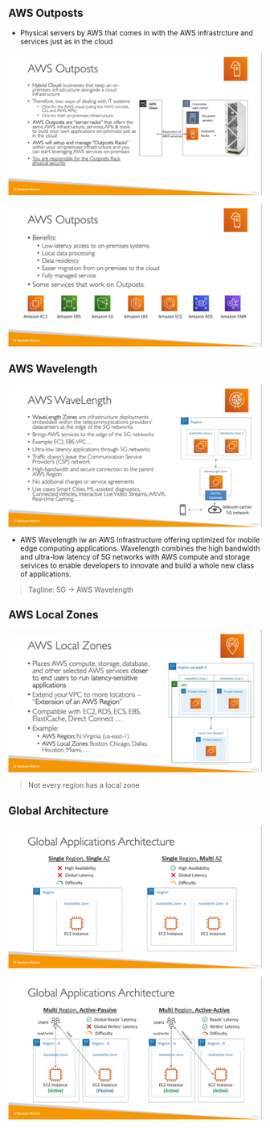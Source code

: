 ## AWS Outposts
* Physical servers by AWS that comes in with the AWS infrastrcture and services just as in the cloud

![](img/outpost.png)  

![](img/outpostt.png)  

## AWS Wavelength
![](img/wavelength.png)  
* AWS Wavelength iw an AWS Infrastructure offering optimized for mobile edge computing applications. Wavelength combines the high bandwidth and ultra-low latency of 5G networks with AWS compute and storage services to enable developers to innovate and build a whole new class of applications.
> Tagline: 5G -> AWS Wavelength

## AWS Local Zones
![](img/localzones.png)  
> Not every region has a local zone 

## Global Architecture
![](img/ga.png)
  
![](img/gaa.png)  